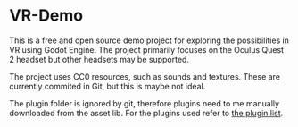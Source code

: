 # VR-Demo

This is a free and open source demo project for exploring the possibilities in VR using Godot Engine. The project primarily focuses on the Oculus Quest 2 headset but other headsets may be supported.

The project uses CC0 resources, such as sounds and textures. These are currently commited in Git, but this is maybe not ideal.

The plugin folder is ignored by git, therefore plugins need to me manually downloaded from the asset lib. For the plugins used refer to [the plugin list](addons_to_install.md).
